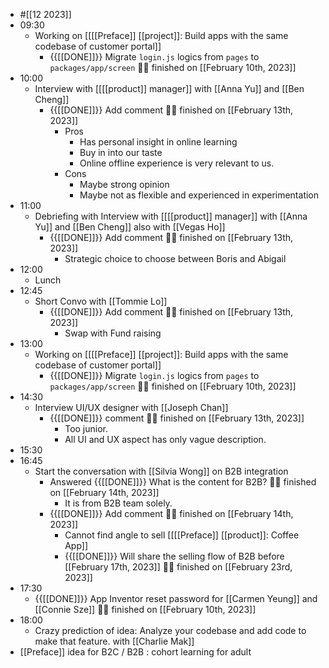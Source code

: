 - #[[12 2023]]
- 09:30
    - Working on [[[[Preface]] [[project]]: Build apps with the same codebase of customer portal]]
        - {{[[DONE]]}}  Migrate `login.js` logics from `pages` to `packages/app/screen` 👏🏼 finished on [[February 10th, 2023]]
- 10:00
    - Interview with [[[[product]] manager]] with [[Anna Yu]] and [[Ben Cheng]]
        - {{[[DONE]]}}  Add comment 👏🏼 finished on [[February 13th, 2023]]
            - Pros
                - Has personal insight in online learning
                - Buy in into our taste
                - Online offline experience is very relevant to us.
            - Cons
                - Maybe strong opinion
                - Maybe not as flexible and experienced in experimentation
- 11:00
    - Debriefing with Interview with [[[[product]] manager]] with [[Anna Yu]] and [[Ben Cheng]] also with [[Vegas Ho]]
        - {{[[DONE]]}}  Add comment 👏🏼 finished on [[February 13th, 2023]]
            - Strategic choice to choose between Boris and Abigail
- 12:00
    - Lunch
- 12:45
    - Short Convo with [[Tommie Lo]]
        - {{[[DONE]]}}  Add comment 👏🏼 finished on [[February 13th, 2023]]
            - Swap with Fund raising
- 13:00
    - Working on [[[[Preface]] [[project]]: Build apps with the same codebase of customer portal]]
        - {{[[DONE]]}}  Migrate `login.js` logics from `pages` to `packages/app/screen` 👏🏼 finished on [[February 10th, 2023]]
- 14:30
    - Interview UI/UX designer with [[Joseph Chan]]
        - {{[[DONE]]}}  comment 👏🏼 finished on [[February 13th, 2023]]
            - Too junior.
            - All UI and UX aspect has only vague description.
- 15:30
- 16:45
    - Start the conversation with [[Silvia Wong]] on B2B integration
        - Answered {{[[DONE]]}}  What is the content for B2B? 👏🏼 finished on [[February 14th, 2023]]
            - It is from B2B team solely.
        - {{[[DONE]]}}  Add comment 👏🏼 finished on [[February 14th, 2023]]
            - Cannot find angle to sell [[[[Preface]] [[product]]: Coffee App]]
            - {{[[DONE]]}}  Will share the selling flow of B2B before [[February 17th, 2023]] 👏🏼 finished on [[February 23rd, 2023]]
- 17:30
    - {{[[DONE]]}}  App Inventor reset password for [[Carmen Yeung]] and [[Connie Sze]] 👏🏼 finished on [[February 10th, 2023]]
- 18:00
    - Crazy prediction of idea: Analyze your codebase and add code to make that feature. with [[Charlie Mak]]
- [[Preface]] idea for B2C / B2B : cohort learning for adult
